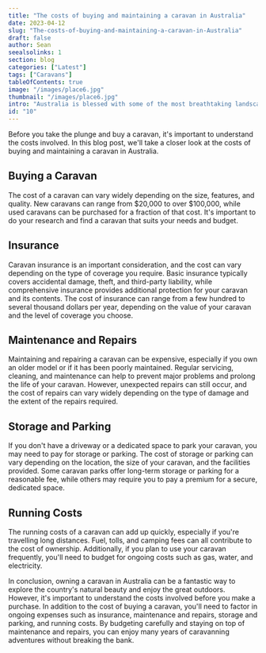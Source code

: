 ```yaml
---
title: "The costs of buying and maintaining a caravan in Australia"
date: 2023-04-12
slug: "The-costs-of-buying-and-maintaining-a-caravan-in-Australia"
draft: false
author: Sean
seealsolinks: 1
section: blog
categories: ["Latest"]
tags: ["Caravans"]
tableOfContents: true
image: "/images/place6.jpg"
thumbnail: "/images/place6.jpg"
intro: "Australia is blessed with some of the most breathtaking landscapes in the world, and owning a caravan gives you the freedom to explore them at your own pace."
id: "10"
---
```


Before you take the plunge and buy a caravan, it's important to understand the costs involved. In this blog post, we'll take a closer look at the costs of buying and maintaining a caravan in Australia.

## Buying a Caravan

The cost of a caravan can vary widely depending on the size, features, and quality. New caravans can range from $20,000 to over $100,000, while used caravans can be purchased for a fraction of that cost. It's important to do your research and find a caravan that suits your needs and budget.

## Insurance

Caravan insurance is an important consideration, and the cost can vary depending on the type of coverage you require. Basic insurance typically covers accidental damage, theft, and third-party liability, while comprehensive insurance provides additional protection for your caravan and its contents. The cost of insurance can range from a few hundred to several thousand dollars per year, depending on the value of your caravan and the level of coverage you choose.

## Maintenance and Repairs

Maintaining and repairing a caravan can be expensive, especially if you own an older model or if it has been poorly maintained. Regular servicing, cleaning, and maintenance can help to prevent major problems and prolong the life of your caravan. However, unexpected repairs can still occur, and the cost of repairs can vary widely depending on the type of damage and the extent of the repairs required.

## Storage and Parking

If you don't have a driveway or a dedicated space to park your caravan, you may need to pay for storage or parking. The cost of storage or parking can vary depending on the location, the size of your caravan, and the facilities provided. Some caravan parks offer long-term storage or parking for a reasonable fee, while others may require you to pay a premium for a secure, dedicated space.

## Running Costs

The running costs of a caravan can add up quickly, especially if you're travelling long distances. Fuel, tolls, and camping fees can all contribute to the cost of ownership. Additionally, if you plan to use your caravan frequently, you'll need to budget for ongoing costs such as gas, water, and electricity.

In conclusion, owning a caravan in Australia can be a fantastic way to explore the country's natural beauty and enjoy the great outdoors. However, it's important to understand the costs involved before you make a purchase. In addition to the cost of buying a caravan, you'll need to factor in ongoing expenses such as insurance, maintenance and repairs, storage and parking, and running costs. By budgeting carefully and staying on top of maintenance and repairs, you can enjoy many years of caravanning adventures without breaking the bank.
